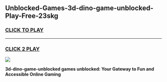 
## Unblocked-Games-3d-dino-game-unblocked-Play-Free-23skg
<h3>
<a href="https://premium76.site?title=3d-dino-game-unblocked&ref=21A">CLICK TO PLAY</a></h3>
<hr>

<h3>
<a href="https://premium76.site?title=3d-dino-game-unblocked&ref=21A">CLICK 2 PLAY</a>
  
</h3>

<a href="https://premium76.site?title=3d-dino-game-unblocked&ref=21A"><img src="https://clearcache.store/games.png"></a>


**3d-dino-game-unblocked games unblocked: Your Gateway to Fun and Accessible Online Gaming**
